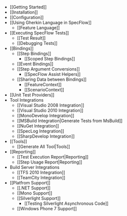* [[Getting Started]]
* [[Installation]]
* [[Configuration]]
* [[Using Gherkin Language in SpecFlow]]
    * [[Feature Language]]
* [[Executing SpecFlow Tests]]
    * [[Test Result]]
    * [[Debugging Tests]]
* [[Bindings]]
    * [[Step Bindings]]
        * [[Scoped Step Bindings]]
    * [[Event Bindings]]
    * [[Step Argument Conversions]]
        * [[SpecFlow Assist Helpers]]
    * [[Sharing Data between Bindings]]
        * [[FeatureContext]]
        * [[ScenarioContext]]
* [[Unit Test Providers]]
* Tool Integrations
    * [[Visual Studio 2008 Integration]]
    * [[Visual Studio 2010 Integration]]
    * [[MonoDevelop Integration]]
    * [[MSBuild Integration|Generate Tests from MsBuild]]
    * [[NuGet Integration]]
    * [[SpecLog Integration]]
    * [[SharpDevelop Integration]]
* [[Tools]]
    * [[Generate All Tool|Tools]]
* [[Reporting]]
    * [[Test Execution Report|Reporting]]
    * [[Step Usage Report|Reporting]]
* Build Server Integrations
    * [[TFS 2010 Integration]]
    * [[TeamCity Integration]]
* [[Platfrom Support]]
    * [[.NET Support]]
    * [[Mono Support]]
    * [[Silverlight Support]]
        * [[Testing Silverlight Asynchronous Code]]
    * [[Windows Phone 7 Support]]